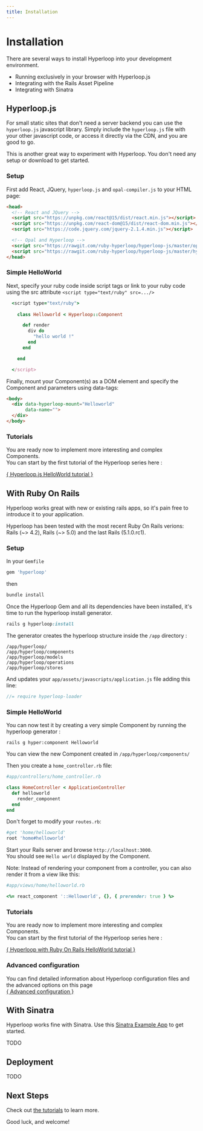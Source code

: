 ```yaml
---
title: Installation
---
```


# Installation

There are several ways to install Hyperloop into your development environment.

+ Running exclusively in your browser with Hyperloop.js
+ Integrating with the Rails Asset Pipeline
+ Integrating with Sinatra


## Hyperloop.js

For small static sites that don't need a server backend you can use the `hyperloop.js` javascript library.
Simply include the `hyperloop.js` file with your other javascript code, or access it directly via the CDN, and you are good to go.

This is another great way to experiment with Hyperloop. You don't need any setup or download to get started.

### Setup

First add React, JQuery, `hyperloop.js` and `opal-compiler.js` to your HTML page:

```html
<head>
  <!-- React and JQuery -->
  <script src="https://unpkg.com/react@15/dist/react.min.js"></script>
  <script src="https://unpkg.com/react-dom@15/dist/react-dom.min.js"></script>
  <script src="https://code.jquery.com/jquery-2.1.4.min.js"></script>

  <!-- Opal and Hyperloop -->
  <script src="https://rawgit.com/ruby-hyperloop/hyperloop-js/master/opal-compiler.min.js"></script>
  <script src="https://rawgit.com/ruby-hyperloop/hyperloop-js/master/hyperloop.min.js"></script>
</head>
```

### Simple HelloWorld

Next, specify your ruby code inside script tags or link to your ruby code using the src attribute `<script type="text/ruby" src=.../>`

```ruby
  <script type="text/ruby">
    
    class Helloworld < Hyperloop::Component

      def render
        div do
          "hello world !"
        end
      end

    end

  </script>

```

Finally, mount your Component(s) as a DOM element and specify the Component and parameters using data-tags:

```html
<body>
  <div data-hyperloop-mount="Helloworld"
       data-name="">
  </div>
</body>
```

### Tutorials

You are ready now to implement more interesting and complex Components.<br>
You can start by the first tutorial of the Hyperloop series here :

[{ Hyperloop.js HelloWorld tutorial }](/tutorials)

## With Ruby On Rails

Hyperloop works great with new or existing rails apps, so it's pain free to introduce it to your application.

Hyperloop has been tested with the most recent Ruby On Rails verions:<br> Rails (~> 4.2), Rails (~> 5.0) and the last Rails (5.1.0.rc1).


### Setup

In your `Gemfile`

```ruby
gem 'hyperloop'
```

then

```ruby
bundle install
```

Once the Hyperloop Gem and all its dependencies have been installed, it's time to run the hyperloop install generator.

```ruby
rails g hyperloop:install
```

The generator creates the hyperloop structure inside the `/app` directory :

```
/app/hyperloop/
/app/hyperloop/components
/app/hyperloop/models
/app/hyperloop/operations
/app/hyperloop/stores
```

And updates your `app/assets/javascripts/application.js` file adding this line:

```javascript
//= require hyperloop-loader
```

### Simple HelloWorld


You can now test it by creating a very simple Component by running the hyperloop generator :

```
rails g hyper:component Helloworld
```

You can view the new Component created in `/app/hyperloop/components/`

Then you create a `home_controller.rb` file:

```ruby
#app/controllers/home_controller.rb

class HomeController < ApplicationController
  def helloworld
    render_component
  end
end
```

Don't forget to modify your `routes.rb`:

```ruby
#get 'home/helloworld'
root 'home#helloworld'
```

Start your Rails server and browse `http://localhost:3000`.<br>
You should see `Hello world` displayed by the Component.

Note:
Instead of rendering your component from a controller, you can also render it from a view like this:

```ruby
#app/views/home/helloworld.rb

<%= react_component '::Helloworld', {}, { prerender: true } %>
```


### Tutorials

You are ready now to implement more interesting and complex Components.<br>
You can start by the first tutorial of the Hyperloop series here :

[{ Hyperloop with Ruby On Rails HelloWorld tutorial }](/tutorials)


### Advanced configuration

You can find detailed information about Hyperloop configuration files and the advanced options on this page <br>[{ Advanced configuration }](/advancedconfig)


## With Sinatra

Hyperloop works fine with Sinatra.  Use this [Sinatra Example App](https://github.com/reactrb/reactrb-examples) to get started.

TODO

## Deployment

TODO

## Next Steps

Check out [the tutorials](/tutorials) to learn more.

Good luck, and welcome!
